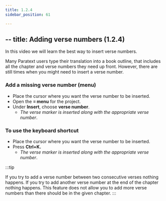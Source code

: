 ```yaml
---
title: 1.2.4
sidebar_position: 61

---
```




## -- title: Adding verse numbers (1.2.4)


In this video we will learn the best way to insert verse numbers.


Many Paratext users type their translation into a book outline, that includes all the chapter and verse numbers they need up front. However, there are still times when you might need to insert a verse number.


### Add a missing verse number (menu)

- Place the cursor where you want the verse number to be inserted.
- Open the **≡ menu** for the project.
- Under **Insert**, choose **verse number**.
	- _The verse marker is inserted along with the appropriate verse number_.

### To use the keyboard shortcut

- Place the cursor where you want the verse number to be inserted.
- Press **Ctrl+K.**
	- _The verse marker is inserted along with the appropriate verse number_.

:::tip


If you try to add a verse number between two consecutive verses nothing happens. If you try to add another verse number at the end of the chapter nothing happens. This feature does not allow you to add more verse numbers than there should be in the given chapter. :::

